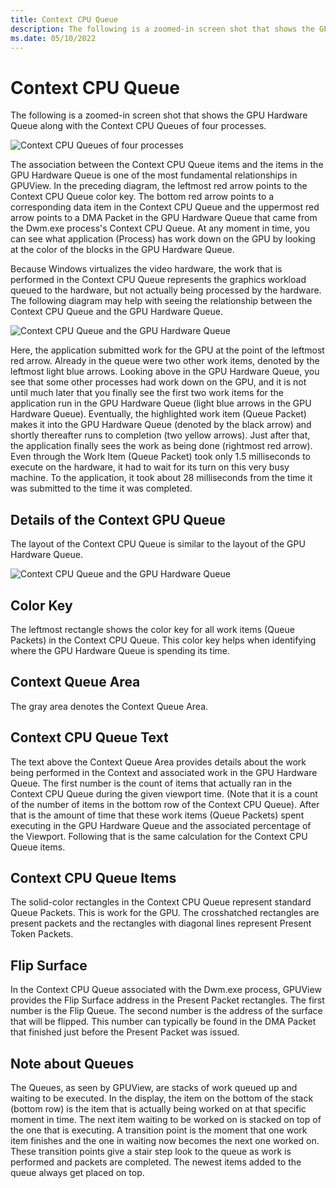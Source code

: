 ```yaml
---
title: Context CPU Queue
description: The following is a zoomed-in screen shot that shows the GPU Hardware Queue along with the Context CPU Queues of four processes.
ms.date: 05/10/2022
---
```


# Context CPU Queue

The following is a zoomed-in screen shot that shows the GPU Hardware Queue along with the Context CPU Queues of four processes.

![Context CPU Queues of four processes](\Image\context-cpu-queues01.png) 

The association between the Context CPU Queue items and the items in the GPU Hardware Queue is one of the most fundamental relationships in GPUView. In the preceding diagram, the leftmost red arrow points to the Context CPU Queue color key. The bottom red arrow points to a corresponding data item in the Context CPU Queue and the uppermost red arrow points to a DMA Packet in the GPU Hardware Queue that came from the Dwm.exe process's Context CPU Queue. At any moment in time, you can see what application (Process) has work down on the GPU by looking at the color of the blocks in the GPU Hardware Queue. 

Because Windows virtualizes the video hardware, the work that is performed in the Context CPU Queue represents the graphics workload queued to the hardware, but not actually being processed by the hardware. The following diagram may help with seeing the relationship between the Context CPU Queue and the GPU Hardware Queue. 

![Context CPU Queue and the GPU Hardware Queue](\Image\context-cpu-queues02.png) 

Here, the application submitted work for the GPU at the point of the leftmost red arrow. Already in the queue were two other work items, denoted by the leftmost light blue arrows. Looking above in the GPU Hardware Queue, you see that some other processes had work down on the GPU, and it is not until much later that you finally see the first two work items for the application run in the GPU Hardware Queue (light blue arrows in the GPU Hardware Queue). Eventually, the highlighted work item (Queue Packet) makes it into the GPU Hardware Queue (denoted by the black arrow) and shortly thereafter runs to completion (two yellow arrows). Just after that, the application finally sees the work as being done (rightmost red arrow). Even through the Work Item (Queue Packet) took only 1.5 milliseconds to execute on the hardware, it had to wait for its turn on this very busy machine. To the application, it took about 28 milliseconds from the time it was submitted to the time it was completed.

## Details of the Context GPU Queue

The layout of the Context CPU Queue is similar to the layout of the GPU Hardware Queue.

![Context CPU Queue and the GPU Hardware Queue](\Image\context-cpu-queues03.png)

## Color Key
The leftmost rectangle shows the color key for all work items (Queue Packets) in the Context CPU Queue. This color key helps when identifying where the GPU Hardware Queue is spending its time.

## Context Queue Area
The gray area denotes the Context Queue Area.

## Context CPU Queue Text
The text above the Context Queue Area provides details about the work being performed in the Context and associated work in the GPU Hardware Queue. The first number is the count of items that actually ran in the Context CPU Queue during the given viewport time. (Note that it is a count of the number of items in the bottom row of the Context CPU Queue). After that is the amount of time that these work items (Queue Packets) spent executing in the GPU Hardware Queue and the associated percentage of the Viewport. Following that is the same calculation for the Context CPU Queue items.

## Context CPU Queue Items
The solid-color rectangles in the Context CPU Queue represent standard Queue Packets. This is work for the GPU. The crosshatched rectangles are present packets and the rectangles with diagonal lines represent Present Token Packets.

## Flip Surface
In the Context CPU Queue associated with the Dwm.exe process, GPUView provides the Flip Surface address in the Present Packet rectangles. The first number is the Flip Queue. The second number is the address of the surface that will be flipped. This number can typically be found in the DMA Packet that finished just before the Present Packet was issued.

## Note about Queues
The Queues, as seen by GPUView, are stacks of work queued up and waiting to be executed. In the display, the item on the bottom of the stack (bottom row) is the item that is actually being worked on at that specific moment in time. The next item waiting to be worked on is stacked on top of the one that is executing. A transition point is the moment that one work item finishes and the one in waiting now becomes the next one worked on. These transition points give a stair step look to the queue as work is performed and packets are completed. The newest items added to the queue always get placed on top. 
